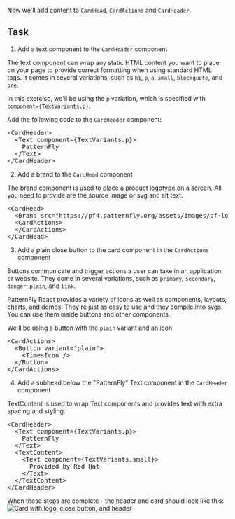 Now we'll add content to `CardHead`, `CardActions` and `CardHeader`.

## Task

1) Add a text component to the `CardHeader` component

The text component can wrap any static HTML content you want to place on your page to provide correct formatting when using standard HTML tags. It comes in several variations, such as `h1`, `p`, `a`, `small`, `blockquote`, and `pre`.

In this exercise, we'll be using the `p` variation, which is specified with `component={TextVariants.p}`.

Add the following code to the `CardHeader` component:

<pre class="file" data-target="clipboard">
&lt;CardHeader&gt;
  &lt;Text component={TextVariants.p}&gt;
    PatternFly
  &lt;/Text&gt;
&lt;/CardHeader&gt;
</pre>


2) Add a brand to the `CardHead` component

The brand component is used to place a product logotype on a screen. All you need to provide are the source image or svg and alt text.

<pre class="file" data-target="clipboard">
&lt;CardHead&gt;
  &lt;Brand src=&quot;https://pf4.patternfly.org/assets/images/pf-logo-small.svg&quot; alt=&quot;Patternfly Logo&quot; /&gt;
  &lt;CardActions&gt;
  &lt;/CardActions&gt;
&lt;/CardHead&gt;
</pre>

3) Add a plain close button to the card component in the `CardActions` component

Buttons communicate and trigger actions a user can take in an application or website. They come in several variations, such as `primary`, `secondary`, `danger`, `plain`, and `link`.

PatternFly React provides a variety of icons as well as components, layouts, charts, and demos. They're just as easy to use and they compile into svgs. You can use them inside buttons and other components.

We'll be using a button with the `plain` variant and an icon.

<pre class="file" data-target="clipboard">
&lt;CardActions&gt;
  &lt;Button variant=&quot;plain&quot;&gt;
    &lt;TimesIcon /&gt;
  &lt;/Button&gt;
&lt;/CardActions&gt;
</pre>

4) Add a subhead below the "PatternFly" Text component in the `CardHeader` component

TextContent is used to wrap Text components and provides text with extra spacing and styling.

<pre class="file" data-target="clipboard">
&lt;CardHeader&gt;
  &lt;Text component={TextVariants.p}&gt;
    PatternFly
  &lt;/Text&gt;
  &lt;TextContent&gt;
    &lt;Text component={TextVariants.small}&gt;
      Provided by Red Hat
    &lt;/Text&gt;
  &lt;/TextContent&gt;
&lt;/CardHeader&gt;
</pre>

When these steps are complete - the header and card should look like this:
<img src="react-basics/assets/card-with-header.png" alt="Card with logo, close button, and header" style="box-shadow: rgba(3, 3, 3, 0.2) 0px 1.25px 2.5px 0px;" />
